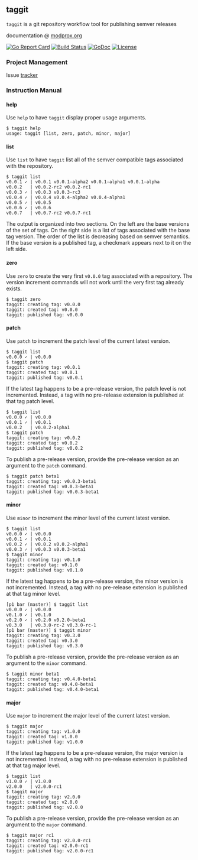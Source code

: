 ## taggit

`taggit` is a git repository workflow tool for publishing semver releases

documentation @ [modprox.org](https://modprox.org)

[![Go Report Card](https://goreportcard.com/badge/github.com/modprox/taggit)](https://goreportcard.com/report/github.com/modprox/taggit) 
[![Build Status](https://travis-ci.org/modprox/taggit.svg?branch=master)](https://travis-ci.org/modprox/taggit) 
[![GoDoc](https://godoc.org/github.com/modprox/taggit?status.svg)](https://godoc.org/github.com/modprox/taggit) 
[![License](https://img.shields.io/github/license/modprox/taggit.svg?style=flat-square)](LICENSE)

### Project Management
Issue [tracker](https://github.com/modprox/taggit/issues)

### Instruction Manual

#### help
Use `help` to have `taggit` display proper usage arguments.
```
$ taggit help
usage: taggit [list, zero, patch, minor, major]
```

#### list
Use `list` to have `taggit` list all of the semver compatible tags associated with the repository.
```
$ taggit list
v0.0.1 ✓ | v0.0.1 v0.0.1-alpha2 v0.0.1-alpha1 v0.0.1-alpha
v0.0.2   | v0.0.2-rc2 v0.0.2-rc1
v0.0.3 ✓ | v0.0.3 v0.0.3-rc3
v0.0.4 ✓ | v0.0.4 v0.0.4-alpha2 v0.0.4-alpha1
v0.0.5 ✓ | v0.0.5
v0.0.6 ✓ | v0.0.6
v0.0.7   | v0.0.7-rc2 v0.0.7-rc1
```
The output is organized into two sections. On the left are the base versions of the set of tags. On the right side is a list of tags associated with the base tag version. The order of the list is decreasing based on semver semantics. If the base version is a published tag, a checkmark appears next to it on the left side.

#### zero
Use `zero` to create the very first `v0.0.0` tag associated with a repository. The version increment commands will not work until the very first tag already exists.
```
$ taggit zero
taggit: creating tag: v0.0.0
taggit: created tag: v0.0.0
taggit: published tag: v0.0.0
```

#### patch
Use `patch` to increment the patch level of the current latest version.
```
$ taggit list
v0.0.0 ✓ | v0.0.0
$ taggit patch
taggit: creating tag: v0.0.1
taggit: created tag: v0.0.1
taggit: published tag: v0.0.1
```
If the latest tag happens to be a pre-release version, the patch level is not incremented. Instead, a tag with no pre-release extension is published at that tag patch level.
```
$ taggit list
v0.0.0 ✓ | v0.0.0
v0.0.1 ✓ | v0.0.1
v0.0.2   | v0.0.2-alpha1
$ taggit patch
taggit: creating tag: v0.0.2
taggit: created tag: v0.0.2
taggit: published tag: v0.0.2
```
To publish a pre-release version, provide the pre-release version as an argument to the `patch` command.
```
$ taggit patch beta1
taggit: creating tag: v0.0.3-beta1
taggit: created tag: v0.0.3-beta1
taggit: published tag: v0.0.3-beta1
```

#### minor
Use `minor` to increment the minor level of the current latest version.
```
$ taggit list
v0.0.0 ✓ | v0.0.0
v0.0.1 ✓ | v0.0.1
v0.0.2 ✓ | v0.0.2 v0.0.2-alpha1
v0.0.3 ✓ | v0.0.3 v0.0.3-beta1 
$ taggit minor
taggit: creating tag: v0.1.0
taggit: created tag: v0.1.0
taggit: published tag: v0.1.0
```
If the latest tag happens to be a pre-release version, the minor version is not incremented. Instead, a tag with no pre-release extension is published at that tag minor level.
```
[p1 bar (master)] $ taggit list
v0.0.0 ✓ | v0.0.0
v0.1.0 ✓ | v0.1.0
v0.2.0 ✓ | v0.2.0 v0.2.0-beta1
v0.3.0   | v0.3.0-rc-2 v0.3.0-rc-1
[p1 bar (master)] $ taggit minor
taggit: creating tag: v0.3.0
taggit: created tag: v0.3.0
taggit: published tag: v0.3.0
```
To publish a pre-release version, provide the pre-release version as an argument to the `minor` command.
```
$ taggit minor beta1
taggit: creating tag: v0.4.0-beta1
taggit: created tag: v0.4.0-beta1
taggit: published tag: v0.4.0-beta1
```

#### major
Use `major` to increment the major level of the current latest version.
```
$ taggit major
taggit: creating tag: v1.0.0
taggit: created tag: v1.0.0
taggit: published tag: v1.0.0
```
If the latest tag happens to be a pre-release version, the major version is not incremented. Instead, a tag with no pre-release extension is published at that tag major level.
```
$ taggit list
v1.0.0 ✓ | v1.0.0
v2.0.0   | v2.0.0-rc1 
$ taggit major
taggit: creating tag: v2.0.0
taggit: created tag: v2.0.0
taggit: published tag: v2.0.0
```
To publish a pre-release version, provide the pre-release version as an argument to the `major` command.
```
$ taggit major rc1
taggit: creating tag: v2.0.0-rc1
taggit: created tag: v2.0.0-rc1
taggit: published tag: v2.0.0-rc1
```
